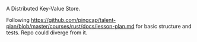 A Distributed Key-Value Store.

Following https://github.com/pingcap/talent-plan/blob/master/courses/rust/docs/lesson-plan.md for basic structure and tests. Repo could diverge from it.